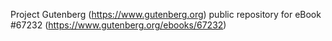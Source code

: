 Project Gutenberg (https://www.gutenberg.org) public repository for
eBook #67232 (https://www.gutenberg.org/ebooks/67232)
